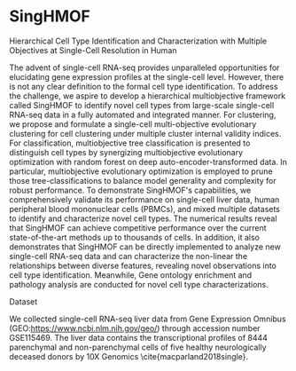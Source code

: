 # SingHMOF

Hierarchical Cell Type Identification and Characterization with Multiple Objectives at Single-Cell Resolution in Human

The advent of single-cell RNA-seq provides unparalleled opportunities for elucidating gene expression profiles at the single-cell level. However, there is not any clear definition to the formal cell type identification. To address the challenge, we aspire to develop a hierarchical multiobjective framework called SingHMOF to identify novel cell types from large-scale single-cell RNA-seq data in a fully automated and integrated manner. For clustering, we propose and formulate a single-cell multi-objective evolutionary clustering for cell clustering under multiple cluster internal validity indices. For classification, multiobjective tree classification is presented to distinguish cell types by synergizing multiobjective evolutionary optimization with random forest on deep auto-encoder-transformed data.  In particular, multiobjective evolutionary optimization is employed to prune those tree-classifications to balance model generality and complexity for robust performance. To demonstrate SingHMOF's capabilities, we comprehensively validate its performance on single-cell liver data, human peripheral blood mononuclear cells (PBMCs), and mixed multiple datasets to identify and characterize novel cell types. The numerical results reveal that SingHMOF can achieve competitive performance over the current state-of-the-art methods up to thousands of cells. In addition, it also demonstrates that SingHMOF can be directly implemented to analyze new single-cell RNA-seq data and can characterize the non-linear the relationships between diverse features, revealing novel observations into cell type identification. Meanwhile, Gene ontology enrichment and pathology analysis are conducted for novel cell type characterizations.


Dataset

We collected single-cell RNA-seq liver data from Gene Expression Omnibus (GEO:https://www.ncbi.nlm.nih.gov/geo/) through accession number GSE115469. The liver data contains the transcriptional profiles of 8444 parenchymal and non-parenchymal cells of five healthy neurologically deceased donors by 10X Genomics \cite{macparland2018single}.
